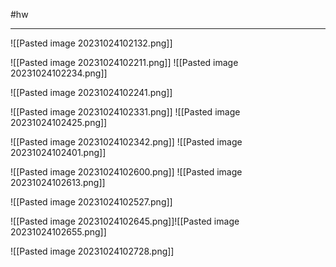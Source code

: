 #hw 

---
![[Pasted image 20231024102132.png]]

![[Pasted image 20231024102211.png]]
![[Pasted image 20231024102234.png]]

![[Pasted image 20231024102241.png]]

![[Pasted image 20231024102331.png]]
![[Pasted image 20231024102425.png]]


![[Pasted image 20231024102342.png]]
![[Pasted image 20231024102401.png]]

![[Pasted image 20231024102600.png]]
![[Pasted image 20231024102613.png]]


![[Pasted image 20231024102527.png]]

![[Pasted image 20231024102645.png]]![[Pasted image 20231024102655.png]]

![[Pasted image 20231024102728.png]]